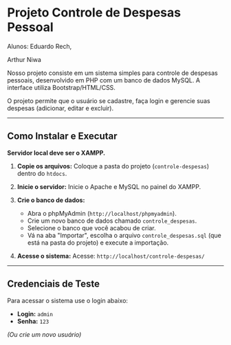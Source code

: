 # Projeto Controle de Despesas Pessoal

Alunos: 
Eduardo Rech, 

Arthur Niwa

Nosso projeto consiste em um sistema simples para controle de despesas pessoais, desenvolvido em PHP com um banco de dados MySQL. A interface utiliza Bootstrap/HTML/CSS.

O projeto permite que o usuário se cadastre, faça login e gerencie suas despesas (adicionar, editar e excluir).

---

## Como Instalar e Executar

**Servidor local deve ser o XAMPP.**

1.  **Copie os arquivos:**
    Coloque a pasta do projeto (`controle-despesas`) dentro do `htdocs`.

2.  **Inicie o servidor:**
    Inicie o Apache e MySQL no painel do XAMPP.

3.  **Crie o banco de dados:**
    * Abra o phpMyAdmin (`http://localhost/phpmyadmin`).
    * Crie um novo banco de dados chamado `controle_despesas`.
    * Selecione o banco que você acabou de criar.
    * Vá na aba "Importar", escolha o arquivo `controle_despesas.sql` (que está na pasta do projeto) e execute a importação.

4.  **Acesse o sistema:**
    Acesse: `http://localhost/controle-despesas/`

---

## Credenciais de Teste

Para acessar o sistema use o login abaixo:

* **Login:** `admin`
* **Senha:** `123`

*(Ou crie um novo usuário)*
